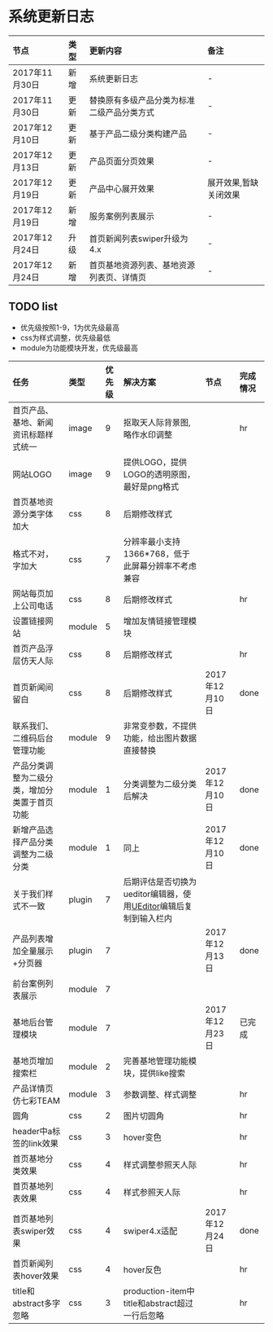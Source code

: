 
# 系统更新日志

|节点|类型|更新内容|备注|
|:---|:---|:---|:---|
|2017年11月30日|新增|系统更新日志|-|
|2017年11月30日|更新|替换原有多级产品分类为标准二级产品分类方式|-|
|2017年12月10日|更新|基于产品二级分类构建产品|-|
|2017年12月13日|更新|产品页面分页效果|-|
|2017年12月19日|更新|产品中心展开效果|展开效果,暂缺关闭效果|
|2017年12月19日|新增|服务案例列表展示|-|
|2017年12月24日|升级|首页新闻列表swiper升级为4.x|-|
|2017年12月24日|新增|首页基地资源列表、基地资源列表页、详情页|-	|


## TODO list
- 优先级按照1-9，1为优先级最高
- css为样式调整，优先级最低
- module为功能模块开发，优先级最高

|任务|类型|优先级|解决方案|节点|完成情况|
|:---|:---|:---|:---|:---|:---|
|首页产品、基地、新闻资讯标题样式统一|image|9|抠取天人际背景图,略作水印调整||hr|
|网站LOGO|image|9|提供LOGO，提供LOGO的透明原图，最好是png格式|||
|首页基地资源分类字体加大|css|8|后期修改样式|||
|格式不对，字加大|css|7|分辨率最小支持1366*768，低于此屏幕分辨率不考虑兼容|||
|网站每页加上公司电话|css|8|后期修改样式||hr|
|设置链接网站|module|5|增加友情链接管理模块|||
|首页产品浮层仿天人际|css|8|后期修改样式||hr|
|首页新闻间留白|css|8|后期修改样式|2017年12月10日|done|
|联系我们、二维码后台管理功能|module|9|非常变参数，不提供功能，给出图片数据直接替换|||
|产品分类调整为二级分类，增加分类置于首页功能|module|1|分类调整为二级分类后解决|2017年12月10日|done|
|新增产品选择产品分类调整为二级分类|module|1|同上|2017年12月10日|done|
|关于我们样式不一致|plugin|7|后期评估是否切换为ueditor编辑器，使用[UEditor](http://ueditor.baidu.com/website/umeditor.html)编辑后复制到输入栏内|||
|产品列表增加全量展示+分页器|plugin|7||2017年12月13日|done|
|前台案例列表展示|module|7|||
|基地后台管理模块|module|7||2017年12月23日|已完成|
|基地页增加搜索栏|module|2|完善基地管理功能模块，提供like搜索|||
|产品详情页仿七彩TEAM|module|3|参数调整、样式调整||hr|
|圆角|css|2|图片切圆角||hr|
|header中a标签的link效果|css|3|hover变色||hr|
|首页基地分类效果|css|4|样式调整参照天人际||hr|
|首页基地列表效果|css|4|样式参照天人际||hr|
|首页基地列表swiper效果|css|4|swiper4.x适配|2017年12月24日|done|
|首页新闻列表hover效果|css|4|hover反色||hr|
|title和abstract多字忽略|css|3|production-item中title和abstract超过一行后忽略||hr|